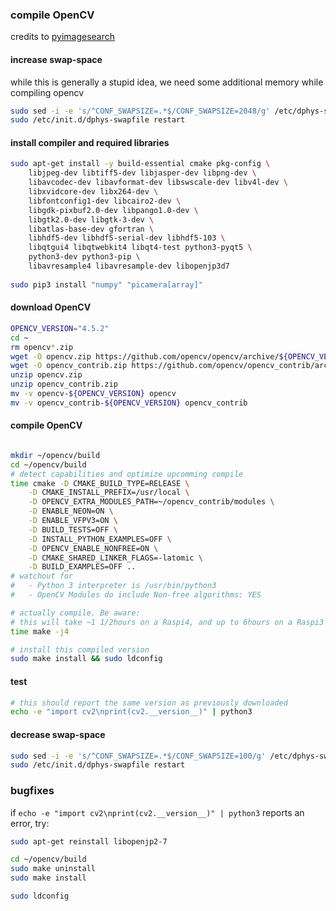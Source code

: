 ### compile OpenCV
credits to [pyimagesearch](https://www.pyimagesearch.com/2019/09/16/install-opencv-4-on-raspberry-pi-4-and-raspbian-buster/)
#### increase swap-space
while this is generally a stupid idea, we need some additional memory while compiling opencv
```bash
sudo sed -i -e 's/^CONF_SWAPSIZE=.*$/CONF_SWAPSIZE=2048/g' /etc/dphys-swapfile
sudo /etc/init.d/dphys-swapfile restart
```
#### install compiler and required libraries
```bash
sudo apt-get install -y build-essential cmake pkg-config \
    libjpeg-dev libtiff5-dev libjasper-dev libpng-dev \
    libavcodec-dev libavformat-dev libswscale-dev libv4l-dev \
    libxvidcore-dev libx264-dev \
    libfontconfig1-dev libcairo2-dev \
    libgdk-pixbuf2.0-dev libpango1.0-dev \
    libgtk2.0-dev libgtk-3-dev \
    libatlas-base-dev gfortran \
    libhdf5-dev libhdf5-serial-dev libhdf5-103 \
    libqtgui4 libqtwebkit4 libqt4-test python3-pyqt5 \
    python3-dev python3-pip \
    libavresample4 libavresample-dev libopenjp3d7
    
sudo pip3 install "numpy" "picamera[array]"
```
#### download OpenCV
```bash
OPENCV_VERSION="4.5.2"
cd ~
rm opencv*.zip
wget -O opencv.zip https://github.com/opencv/opencv/archive/${OPENCV_VERSION}.zip
wget -O opencv_contrib.zip https://github.com/opencv/opencv_contrib/archive/${OPENCV_VERSION}.zip
unzip opencv.zip
unzip opencv_contrib.zip
mv -v opencv-${OPENCV_VERSION} opencv
mv -v opencv_contrib-${OPENCV_VERSION} opencv_contrib
```
#### compile OpenCV
```bash

mkdir ~/opencv/build
cd ~/opencv/build
# detect capabilities and optimize upcomming compile
time cmake -D CMAKE_BUILD_TYPE=RELEASE \
    -D CMAKE_INSTALL_PREFIX=/usr/local \
    -D OPENCV_EXTRA_MODULES_PATH=~/opencv_contrib/modules \
    -D ENABLE_NEON=ON \
    -D ENABLE_VFPV3=ON \
    -D BUILD_TESTS=OFF \
    -D INSTALL_PYTHON_EXAMPLES=OFF \
    -D OPENCV_ENABLE_NONFREE=ON \
    -D CMAKE_SHARED_LINKER_FLAGS=-latomic \
    -D BUILD_EXAMPLES=OFF ..
# watchout for 
#   - Python 3 interpreter is /usr/bin/python3
#   - OpenCV Modules do include Non-free algorithms: YES

# actually compile. Be aware:
# this will take ~1 1/2hours on a Raspi4, and up to 6hours on a Raspi3 B+
time make -j4 

# install this compiled version
sudo make install && sudo ldconfig
```

#### test
```bash
# this should report the same version as previously downloaded
echo -e "import cv2\nprint(cv2.__version__)" | python3
```

#### decrease swap-space
```bash
sudo sed -i -e 's/^CONF_SWAPSIZE=.*$/CONF_SWAPSIZE=100/g' /etc/dphys-swapfile
sudo /etc/init.d/dphys-swapfile restart
```


### bugfixes
if `echo -e "import cv2\nprint(cv2.__version__)" | python3` reports an error, try:
```bash
sudo apt-get reinstall libopenjp2-7

cd ~/opencv/build
sudo make uninstall
sudo make install

sudo ldconfig
```